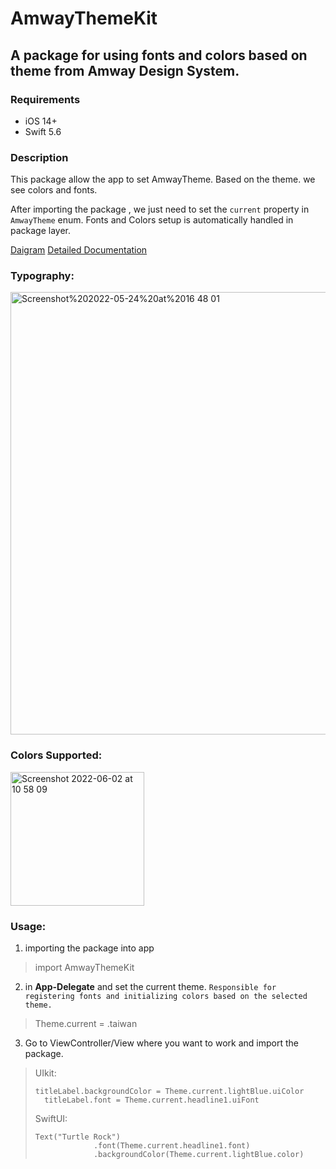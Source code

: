 # AmwayThemeKit

## A package for using fonts and colors based on theme from Amway Design System.

### Requirements
* iOS 14+
* Swift 5.6

### Description
This package allow the app to set AmwayTheme. Based on the theme. we see colors and fonts.

After importing the package , we just need to set the `current` property in `AmwayTheme` enum. 
Fonts and Colors setup is automatically handled in package layer.

[Daigram](https://www.figma.com/file/FuyETApisfNbtH6e0Rbt80/CW-3961?node-id=0%3A1)
[Detailed Documentation](https://www.notion.so/ymedialabs/AmwayThemeKit-72fa1419e421481c99527db59f043a61)


### Typography:
<img width="708" alt="Screenshot%202022-05-24%20at%2016 48 01" src="https://user-images.githubusercontent.com/90820325/171559875-508c2a58-e12f-475c-a3c4-73ee7fe7669d.png">



### Colors Supported:
<img width="214" alt="Screenshot 2022-06-02 at 10 58 09" src="https://user-images.githubusercontent.com/90820325/171559598-6264f67a-5fbc-4154-9117-ea879f12b533.png">


### Usage:
1.   importing the package into app 
> import AmwayThemeKit

2. in **App-Delegate** and set the current theme. 
`Responsible for registering fonts and initializing colors based on the selected theme.`
> Theme.current = .taiwan
    
3. Go to ViewController/View where you want to work and import the package.

> UIkit:
>   ```
>   titleLabel.backgroundColor = Theme.current.lightBlue.uiColor
>     titleLabel.font = Theme.current.headline1.uiFont
> ```
> 
> SwiftUI:
>    ```
>  Text("Turtle Rock")
>                 .font(Theme.current.headline1.font)
>                 .backgroundColor(Theme.current.lightBlue.color)
> ```
